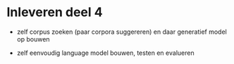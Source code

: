 # Inleveren deel 4

* zelf corpus zoeken (paar corpora suggereren) en daar generatief model op bouwen

* zelf eenvoudig language model bouwen, testen en evalueren
